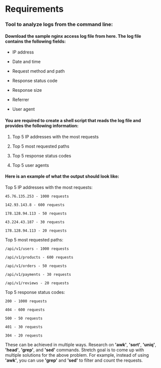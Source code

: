 # Requirements
### Tool to analyze logs from the command line:

#### Download the sample nginx access log file from here. The log file contains the following fields:

- IP address

- Date and time

- Request method and path

- Response status code

- Response size

- Referrer

- User agent

#### You are required to create a shell script that reads the log file and provides the following information:

1. Top 5 IP addresses with the most requests

2. Top 5 most requested paths

3. Top 5 response status codes

4. Top 5 user agents

#### Here is an example of what the output should look like:


Top 5 IP addresses with the most requests:
```
45.76.135.253 - 1000 requests

142.93.143.8 - 600 requests

178.128.94.113 - 50 requests

43.224.43.187 - 30 requests

178.128.94.113 - 20 requests
```


Top 5 most requested paths:


```
/api/v1/users - 1000 requests

/api/v1/products - 600 requests

/api/v1/orders - 50 requests

/api/v1/payments - 30 requests

/api/v1/reviews - 20 requests
```


Top 5 response status codes:


```
200 - 1000 requests

404 - 600 requests

500 - 50 requests

401 - 30 requests

304 - 20 requests

```
These can be achieved in multiple ways. Research on **'awk'**, **'sort'**, **'uniq'**, **'head'**, **'grep'**, and **'sed'** commands. Stretch goal is to come up with multiple solutions for the above problem. 
For example, instead of using **'awk'**, you can use **'grep'** and **'sed'** to filter and count the requests.
